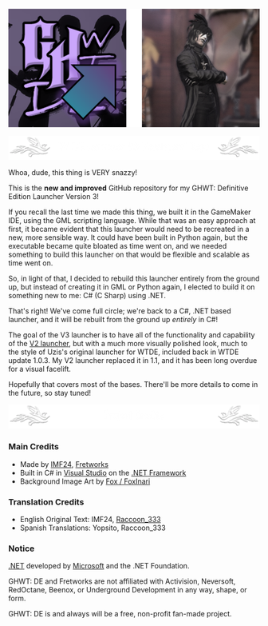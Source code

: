 <!--
GHWT: Definitive Edition Launcher V3 Readme
Written by IMF24
-->
<!-- TOP ICON GROUP -->
![](readme_assets/icon_logo_group.png)

<!-- TOP BANNER -->
![](readme_assets/readme_banner_title.png)

Whoa, dude, this thing is VERY snazzy!

This is the **new and improved** GitHub repository for my GHWT: Definitive Edition Launcher Version 3!

If you recall the last time we made this thing, we built it in the GameMaker IDE, using the GML scripting language.
While that was an easy approach at first, it became evident that this launcher would need to be recreated in a new,
more sensible way. It could have been built in Python again, but the executable became quite bloated as time went
on, and we needed something to build this launcher on that would be flexible and scalable as time went on.

So, in light of that, I decided to rebuild this launcher entirely from the ground up, but instead of creating it
in GML or Python again, I elected to build it on something new to me: C# (C Sharp) using .NET.

That's right! We've come full circle; we're back to a C#, .NET based launcher, and it will be rebuilt from the
ground up *entirely* in C#!

The goal of the V3 launcher is to have all of the functionality and capability of the [V2 launcher](https://github.com/IMF24/WTDE-Launcher),
but with a much more visually polished look, much to the style of Uzis's original launcher for WTDE, included back
in WTDE update 1.0.3. My V2 launcher replaced it in 1.1, and it has been long overdue for a visual facelift.

Hopefully that covers most of the bases. There'll be more details to come in the future, so stay tuned!

<!-- CREDITS BANNER -->
![](readme_assets/readme_banner_credits.png)
### Main Credits
- Made by [IMF24](https://youtube.com/@IMF24), [Fretworks](https://gitgud.io/fretworks)
- Built in C# in [Visual Studio](https://visualstudio.microsoft.com/) on the [.NET Framework](https://dotnet.microsoft.com)
- Background Image Art by [Fox / FoxInari](https://youtube.com/@Fox-Judy)

### Translation Credits
- English Original Text: IMF24, [Raccoon_333](https://youtube.com/@Raccoon_333)
- Spanish Translations: Yopsito, Raccoon_333

### Notice
[.NET](https://dot.net) developed by [Microsoft](https://microsoft.com) and the .NET Foundation.

GHWT: DE and Fretworks are not affiliated with Activision, Neversoft, RedOctane, Beenox, or Underground Development in any way, shape, or form.

GHWT: DE is and always will be a free, non-profit fan-made project.